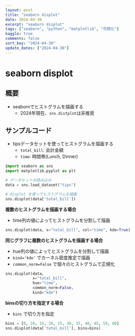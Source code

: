 ```yaml
---
layout: post
title: "seaborn displot"
date: 2024-04-30
excerpt: "seaborn displot"
tags: ["seaborn", "python", "matplotlib", "可視化"]
kaggle: true
comments: false
sort_key: "2024-04-30"
update_dates: ["2024-04-30"]
---
```


# seaborn displot 

## 概要
 - seabornでヒストグラムを描画する
   - 2024年現在、`sns.distplot`は非推奨

## サンプルコード
 - tipsデータセットを使ってヒストグラムを描画する
   - `total_bill`: 会計金額
   - `time`: 時間帯(Lunch, Dinner)

```python
import seaborn as sns
import matplotlib.pyplot as plt

# データセットの読み込み
data = sns.load_dataset("tips")

# displot を使ってヒストグラムを描画
sns.displot(data['total_bill'])
```

**複数のヒストグラムを描画する場合**
 - time列の値によってヒストグラムを分割して描画

```python
sns.displot(data, x="total_bill", col="time", kde=True)
```

**同じグラフに複数のヒストグラムを描画する場合**
 - hue列の値によってヒストグラムを分割して描画
 - `kind='kde'` でカーネル密度推定で描画
 - `common_norm=False` で個々のヒストグラムで正規化

```python
sns.displot(data, 
            x="total_bill", 
            hue="time", 
            common_norm=False,
            kind="kde")
```

**binsの切り方を指定する場合**
 - `bins` で切り方を指定

```python
bins = [0, 10, 15, 20, 25, 30, 35, 40, 45, 50, 60]
sns.displot(data['total_bill'], bins=bins)
```
